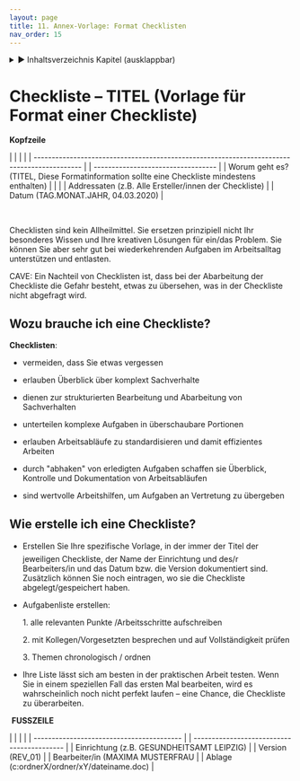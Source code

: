 ```yaml
---
layout: page
title: 11. Annex-Vorlage: Format Checklisten
nav_order: 15
---
```

 
<details markdown="block"> 
  <summary> 
      &#9658; Inhaltsverzeichnis Kapitel (ausklappbar) 
  </summary>
 
1. TOC
{:toc}
 </details>
 
   <p></p>
 
 
# Checkliste – TITEL (Vorlage für Format einer Checkliste)

**Kopfzeile** 

|                                                                                             |  |                                    |
| ------------------------------------------------------------------------------------------- |  | ---------------------------------- |
| Worum geht es? (TITEL, Diese Formatinformation sollte eine Checkliste mindestens enthalten) |  |                                    |
| Addressaten (z.B. Alle Ersteller/innen der Checkliste)                                      |  | Datum (TAG.MONAT.JAHR, 04.03.2020) |

 

Checklisten sind kein Allheilmittel. Sie ersetzen prinzipiell nicht Ihr
besonderes Wissen und Ihre kreativen Lösungen für ein/das Problem. Sie
können Sie aber sehr gut bei wiederkehrenden Aufgaben im Arbeitsalltag
unterstützen und entlasten.

CAVE: Ein Nachteil von Checklisten ist, dass bei der Abarbeitung der
Checkliste die Gefahr besteht, etwas zu übersehen, was in der Checkliste
nicht abgefragt wird.

## Wozu brauche ich eine Checkliste?

**Checklisten**:

  - vermeiden, dass Sie etwas vergessen

  - erlauben Überblick über komplext Sachverhalte

  - dienen zur strukturierten Bearbeitung und Abarbeitung von
    Sachverhalten

  - unterteilen komplexe Aufgaben in überschaubare Portionen

  - erlauben Arbeitsabläufe zu standardisieren und damit effizientes
    Arbeiten

  - durch "abhaken" von erledigten Aufgaben schaffen sie Überblick,
    Kontrolle und Dokumentation von Arbeitsabläufen

<!-- end list -->

  - sind wertvolle Arbeitshilfen, um Aufgaben an Vertretung zu übergeben

## Wie erstelle ich eine Checkliste?

  - Erstellen Sie Ihre spezifische Vorlage, in der immer der Titel
    der jeweiligen Checkliste, der Name der Einrichtung und des/r
    Bearbeiters/in und das Datum bzw. die Version dokumentiert sind.
    Zusätzlich können Sie noch eintragen, wo sie die Checkliste
    abgelegt/gespeichert haben.

<!-- end list -->

  - Aufgabenliste erstellen:
    
    1\. alle relevanten Punkte /Arbeitsschritte aufschreiben
    
    2\. mit Kollegen/Vorgesetzten besprechen und auf Vollständigkeit
    prüfen
    
    3\. Themen chronologisch / ordnen

  - Ihre Liste lässt sich am besten in der praktischen Arbeit testen.
    Wenn Sie in einem speziellen Fall das ersten Mal bearbeiten, wird es
    wahrscheinlich noch nicht perfekt laufen – eine Chance, die
    Checkliste zu
überarbeiten.

 **FUSSZEILE**

|                                           |  |                                            |
| ----------------------------------------- |  | ------------------------------------------ |
| Einrichtung (z.B. GESUNDHEITSAMT LEIPZIG) |  | Version (REV\_01)                          |
| Bearbeiter/in (MAXIMA MUSTERFRAU          |  | Ablage (c:ordnerX/ordner/xY/dateiname.doc) |

 

<div class="section fnlist" data-role="doc-footnotes">

</div>
